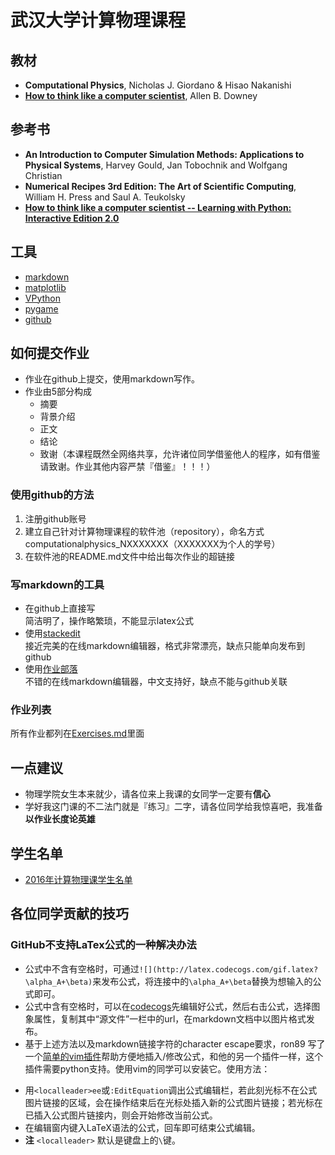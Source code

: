 # 武汉大学计算物理课程

## 教材
- **Computational Physics**, Nicholas J. Giordano & Hisao Nakanishi
- [**How to think like a computer scientist**](http://www.greenteapress.com/thinkpython/), Allen B. Downey

## 参考书
- **An Introduction to Computer Simulation Methods: Applications to Physical Systems**, Harvey Gould, Jan Tobochnik and Wolfgang Christian
- **Numerical Recipes 3rd Edition: The Art of Scientific Computing**, William H. Press and Saul A. Teukolsky
- [**How to think like a computer scientist -- Learning with Python: Interactive Edition 2.0**](http://interactivepython.org/runestone/static/thinkcspy/index.html)

## 工具
- [markdown](https://daringfireball.net/projects/markdown/)
- [matplotlib](http://matplotlib.org/)
- [VPython](http://vpython.org/)
- [pygame](http://pygame.org/hifi.html)
- [github](https://github.com/)

## 如何提交作业
- 作业在github上提交，使用markdown写作。
- 作业由5部分构成
  - 摘要
  - 背景介绍
  - 正文
  - 结论
  - 致谢（本课程既然全网络共享，允许诸位同学借鉴他人的程序，如有借鉴请致谢。作业其他内容严禁『借鉴』！！！）

### 使用github的方法
1. 注册github账号
2. 建立自己针对计算物理课程的软件池（repository），命名方式computationalphysics_NXXXXXXX（XXXXXXX为个人的学号）
3. 在软件池的README.md文件中给出每次作业的超链接

### 写markdown的工具
- 在github上直接写    
简洁明了，操作略繁琐，不能显示latex公式
- 使用[stackedit](https://stackedit.io/)    
接近完美的在线markdown编辑器，格式非常漂亮，缺点只能单向发布到github
- 使用[作业部落](https://www.zybuluo.com/)    
不错的在线markdown编辑器，中文支持好，缺点不能与github关联

### 作业列表
所有作业都列在[Exercises.md](Exercises.md)里面

## 一点建议
- 物理学院女生本来就少，请各位来上我课的女同学一定要有**信心**
- 学好我这门课的不二法门就是『练习』二字，请各位同学给我惊喜吧，我准备**以作业长度论英雄**

## 学生名单
- [2016年计算物理课学生名单](friends/students_2016.md)

## 各位同学贡献的技巧
### GitHub不支持LaTex公式的一种解决办法
- 公式中不含有空格时，可通过`![](http://latex.codecogs.com/gif.latex?\alpha_A+\beta)`来发布公式，将连接中的`\alpha_A+\beta`替换为想输入的公式即可。
- 公式中含有空格时，可以在[codecogs](http://latex.codecogs.com/)先编辑好公式，然后右击公式，选择图象属性，复制其中“源文件”一栏中的url，在markdown文档中以图片格式发布。
- 基于上述方法以及markdown链接字符的character escape要求，ron89 写了一个[简单的vim插件](github.com/ron89/md_insert_equation.vim)帮助方便地插入/修改公式，和他的另一个插件一样，这个插件需要python支持。使用vim的同学可以安装它。使用方法：
 + 用`<localleader>ee`或`:EditEquation`调出公式编辑栏，若此刻光标不在公式图片链接的区域，会在操作结束后在光标处插入新的公式图片链接；若光标在已插入公式图片链接内，则会开始修改当前公式。
 + 在编辑窗内键入LaTeX语法的公式，回车即可结束公式编辑。
 + **注** `<localleader>` 默认是键盘上的`\`键。

